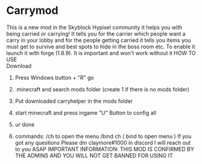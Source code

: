 # Carrymod
This is a new mod in the Skyblock Hypixel community it helps you with being carried or carrying! It tells you for the carrier which people want a carry in your lobby and for the people getting carried it tells you items you must get to survive and best spots to hide in the boss room etc. To enable it launch it with forge (1.8.9). It is important and won't work without it HOW TO USE  
Download

1. Press Windows button + "R" go 
2. .minecraft and search mods folder (create 1 if there is no mods folder) 
3. Put downloaded carryhelper in the mods folder
4.  start minecraft and press ingame "U" Button to config all
5.   ur done

6. commands: /ch to open the menu /bind ch ( bind to open menu ) If you got any questions Please dm claymore#1000 in discord I will reach out to you ASAP IMPORTANT INFORMATION: THIS MOD IS CONFIRMED BY THE ADMINS AND YOU WILL NOT GET BANNED FOR USING IT
